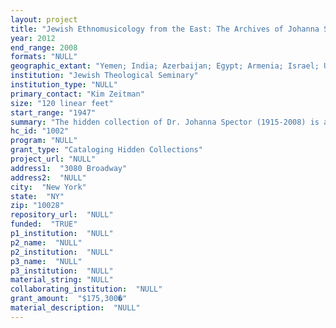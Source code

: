 ```yaml
--- 
layout: project 
title: "Jewish Ethnomusicology from the East: The Archives of Johanna Spector"
year: 2012
end_range: 2008
formats: "NULL"
geographic_extant: "Yemen; India; Azerbaijan; Egypt; Armenia; Israel; United States"
institution: "Jewish Theological Seminary"
institution_type: "NULL"
primary_contact: "Kim Zeitman"
size: "120 linear feet"
start_range: "1947"
summary: "The hidden collection of Dr. Johanna Spector (1915-2008) is a major repository of primary source materials related to dwindling Jewish communities in Africa, the Middle East, and Asia. Spector was a professor of Ethnomusicology at The Jewish Theological Seminary (1962-1985) as well as a world-renowned ethnomusicologist, author of several books and articles, prolific lecturer, and producer of four documentary films. Her archive sheds light on the cultural treasures of the nearly extinct Jewish communities of India, Yemen, Azerbaijan, Egypt, Armenia, and the Samaritan people. It is a window into the life of these communities in situ before their dispersal out of their native lands. The collection consists of 120 linear feet of musical notation transcriptions, drafts of lectures, research notes, 2,000 photographs, 2,000 slides, 950 reels of film taken during her travels, papers relating to her films, rough cuts of her four documentaries, 1,000 audio field recordings, and a number of musical instruments that she collected in her travels. The Spector Archives date from the mid-20th century and span a half-century of significant Jewish migrations. This collection, once discoverable, will attract a wide range of scholars and students of ethnography, history, anthropology, and music. It offers a fascinating exploration of non-Western Jewish religious and communal traditions, which developed and persisted over 2,000 years and which are uniquely documented in this archive."
hc_id: "1002"
program: "NULL"
grant_type: "Cataloging Hidden Collections"
project_url: "NULL"
address1:  "3080 Broadway"
address2:  "NULL"
city:  "New York"
state:  "NY"
zip: "10028"
repository_url:  "NULL"
funded:  "TRUE"
p1_institution:  "NULL"
p2_name:  "NULL"
p2_institution:  "NULL"
p3_name:  "NULL"
p3_institution:  "NULL"
material_string: "NULL"
collaborating_institution:  "NULL"
grant_amount:  "$175,300�"
material_description:  "NULL"
---
```

